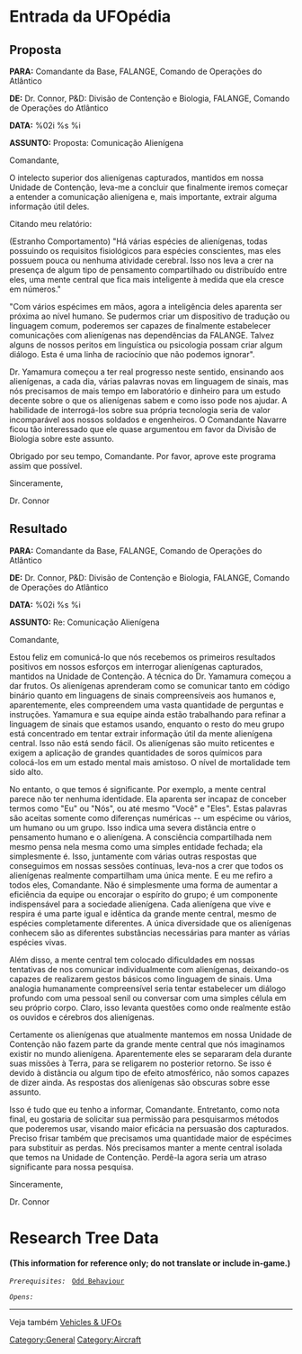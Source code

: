 # Entrada da UFOpédia

## Proposta

**PARA:** Comandante da Base, FALANGE, Comando de Operações do Atlântico

**DE:** Dr. Connor, P&D: Divisão de Contenção e Biologia, FALANGE,
Comando de Operações do Atlântico

**DATA:** %02i %s %i

**ASSUNTO:** Proposta: Comunicação Alienígena

Comandante,

O intelecto superior dos alienígenas capturados, mantidos em nossa
Unidade de Contenção, leva-me a concluir que finalmente iremos começar a
entender a comunicação alienígena e, mais importante, extrair alguma
informação útil deles.

Citando meu relatório:

(Estranho Comportamento) "Há várias espécies de alienígenas, todas
possuindo os requisitos fisiológicos para espécies conscientes, mas eles
possuem pouca ou nenhuma atividade cerebral. Isso nos leva a crer na
presença de algum tipo de pensamento compartilhado ou distribuído entre
eles, uma mente central que fica mais inteligente à medida que ela
cresce em números."

"Com vários espécimes em mãos, agora a inteligência deles aparenta ser
próxima ao nível humano. Se pudermos criar um dispositivo de tradução ou
linguagem comum, poderemos ser capazes de finalmente estabelecer
comunicações com alienígenas nas dependências da FALANGE. Talvez alguns
de nossos peritos em linguística ou psicologia possam criar algum
diálogo. Esta é uma linha de raciocínio que não podemos ignorar".

Dr. Yamamura começou a ter real progresso neste sentido, ensinando aos
alienígenas, a cada dia, várias palavras novas em linguagem de sinais,
mas nós precisamos de mais tempo em laboratório e dinheiro para um
estudo decente sobre o que os alienígenas sabem e como isso pode nos
ajudar. A habilidade de interrogá-los sobre sua própria tecnologia seria
de valor incomparável aos nossos soldados e engenheiros. O Comandante
Navarre ficou tão interessado que ele quase argumentou em favor da
Divisão de Biologia sobre este assunto.

Obrigado por seu tempo, Comandante. Por favor, aprove este programa
assim que possível.

Sinceramente,

Dr. Connor

## Resultado

**PARA:** Comandante da Base, FALANGE, Comando de Operações do Atlântico

**DE:** Dr. Connor, P&D: Divisão de Contenção e Biologia, FALANGE,
Comando de Operações do Atlântico

**DATA:** %02i %s %i

**ASSUNTO:** Re: Comunicação Alienígena

Comandante,

Estou feliz em comunicá-lo que nós recebemos os primeiros resultados
positivos em nossos esforços em interrogar alienígenas capturados,
mantidos na Unidade de Contenção. A técnica do Dr. Yamamura começou a
dar frutos. Os alienígenas aprenderam como se comunicar tanto em código
binário quanto em linguagens de sinais compreensíveis aos humanos e,
aparentemente, eles compreendem uma vasta quantidade de perguntas e
instruções. Yamamura e sua equipe ainda estão trabalhando para refinar a
linguagem de sinais que estamos usando, enquanto o resto do meu grupo
está concentrado em tentar extrair informação útil da mente alienígena
central. Isso não está sendo fácil. Os alienígenas são muito reticentes
e exigem a aplicação de grandes quantidades de soros químicos para
colocá-los em um estado mental mais amistoso. O nível de mortalidade tem
sido alto.

No entanto, o que temos é significante. Por exemplo, a mente central
parece não ter nenhuma identidade. Ela aparenta ser incapaz de conceber
termos como "Eu" ou "Nós", ou até mesmo "Você" e "Eles". Estas palavras
são aceitas somente como diferenças numéricas -- um espécime ou vários,
um humano ou um grupo. Isso indica uma severa distância entre o
pensamento humano e o alienígena. A consciência compartilhada nem mesmo
pensa nela mesma como uma simples entidade fechada; ela simplesmente é.
Isso, juntamente com várias outras respostas que conseguimos em nossas
sessões contínuas, leva-nos a crer que todos os alienígenas realmente
compartilham uma única mente. E eu me refiro a todos eles, Comandante.
Não é simplesmente uma forma de aumentar a eficiência da equipe ou
encorajar o espírito do grupo; é um componente indispensável para a
sociedade alienígena. Cada alienígena que vive e respira é uma parte
igual e idêntica da grande mente central, mesmo de espécies
completamente diferentes. A única diversidade que os alienígenas
conhecem são as diferentes substâncias necessárias para manter as várias
espécies vivas.

Além disso, a mente central tem colocado dificuldades em nossas
tentativas de nos comunicar individualmente com alienígenas, deixando-os
capazes de realizarem gestos básicos como linguagem de sinais. Uma
analogia humanamente compreensível seria tentar estabelecer um diálogo
profundo com uma pessoal senil ou conversar com uma simples célula em
seu próprio corpo. Claro, isso levanta questões como onde realmente
estão os ouvidos e cérebros dos alienígenas.

Certamente os alienígenas que atualmente mantemos em nossa Unidade de
Contenção não fazem parte da grande mente central que nós imaginamos
existir no mundo alienígena. Aparentemente eles se separaram dela
durante suas missões à Terra, para se religarem no posterior retorno. Se
isso é devido à distância ou algum tipo de efeito atmosférico, não somos
capazes de dizer ainda. As respostas dos alienígenas são obscuras sobre
esse assunto.

Isso é tudo que eu tenho a informar, Comandante. Entretanto, como nota
final, eu gostaria de solicitar sua permissão para pesquisarmos métodos
que poderemos usar, visando maior eficácia na persuasão dos capturados.
Preciso frisar também que precisamos uma quantidade maior de espécimes
para substituir as perdas. Nós precisamos manter a mente central isolada
que temos na Unidade de Contenção. Perdê-la agora seria um atraso
significante para nossa pesquisa.

Sinceramente,

Dr. Connor

# Research Tree Data

**(This information for reference only; do not translate or include
in-game.)**

*`Prerequisites:`*
` `[`Odd Behaviour`](Aliens/Odd_Behaviour "wikilink")

*`Opens:`*

------------------------------------------------------------------------

Veja também [Vehicles & UFOs](Vehicles_&_UFOs "wikilink")

[Category:General](Category:General "wikilink")
[Category:Aircraft](Category:Aircraft "wikilink")